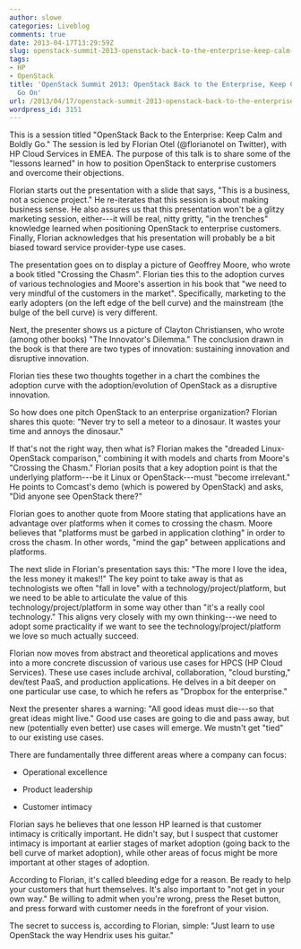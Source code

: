 ```yaml
---
author: slowe
categories: Liveblog
comments: true
date: 2013-04-17T13:29:59Z
slug: openstack-summit-2013-openstack-back-to-the-enterprise-keep-calm-and-boldly-go-on
tags:
- HP
- OpenStack
title: 'OpenStack Summit 2013: OpenStack Back to the Enterprise, Keep Calm and Boldly
  Go On'
url: /2013/04/17/openstack-summit-2013-openstack-back-to-the-enterprise-keep-calm-and-boldly-go-on/
wordpress_id: 3151
---
```


This is a session titled "OpenStack Back to the Enterprise: Keep Calm and Boldly Go." The session is led by Florian Otel (@florianotel on Twitter), with HP Cloud Services in EMEA. The purpose of this talk is to share some of the "lessons learned" in how to position OpenStack to enterprise customers and overcome their objections.

Florian starts out the presentation with a slide that says, "This is a business, not a science project." He re-iterates that this session is about making business sense. He also assures us that this presentation won't be a glitzy marketing session, either---it will be real, nitty gritty, "in the trenches" knowledge learned when positioning OpenStack to enterprise customers. Finally, Florian acknowledges that his presentation will probably be a bit biased toward service provider-type use cases.

The presentation goes on to display a picture of Geoffrey Moore, who wrote a book titled "Crossing the Chasm". Florian ties this to the adoption curves of various technologies and Moore's assertion in his book that "we need to very mindful of the customers in the market". Specifically, marketing to the early adopters (on the left edge of the bell curve) and the mainstream (the bulge of the bell curve) is very different.

Next, the presenter shows us a picture of Clayton Christiansen, who wrote (among other books) "The Innovator's Dilemma." The conclusion drawn in the book is that there are two types of innovation: sustaining innovation and disruptive innovation.

Florian ties these two thoughts together in a chart the combines the adoption curve with the adoption/evolution of OpenStack as a disruptive innovation.

So how does one pitch OpenStack to an enterprise organization? Florian shares this quote: "Never try to sell a meteor to a dinosaur. It wastes your time and annoys the dinosaur."

If that's not the right way, then what is? Florian makes the "dreaded Linux-OpenStack comparison," combining it with models and charts from Moore's "Crossing the Chasm." Florian posits that a key adoption point is that the underlying platform---be it Linux or OpenStack---must "become irrelevant." He points to Comcast's demo (which is powered by OpenStack) and asks, "Did anyone see OpenStack there?"

Florian goes to another quote from Moore stating that applications have an advantage over platforms when it comes to crossing the chasm. Moore believes that "platforms must be garbed in application clothing" in order to cross the chasm. In other words, "mind the gap" between applications and platforms.

The next slide in Florian's presentation says this: "The more I love the idea, the less money it makes!!" The key point to take away is that as technologists we often "fall in love" with a technology/project/platform, but we need to be able to articulate the value of this technology/project/platform in some way other than "it's a really cool technology." This aligns very closely with my own thinking---we need to adopt some practicality if we want to see the technology/project/platform we love so much actually succeed.

Florian now moves from abstract and theoretical applications and moves into a more concrete discussion of various use cases for HPCS (HP Cloud Services). These use cases include archival, collaboration, "cloud bursting," dev/test PaaS, and production applications. He delves in a bit deeper on one particular use case, to which he refers as "Dropbox for the enterprise."

Next the presenter shares a warning: "All good ideas must die---so that great ideas might live." Good use cases are going to die and pass away, but new (potentially even better) use cases will emerge. We mustn't get "tied" to our existing use cases.

There are fundamentally three different areas where a company can focus:

* Operational excellence

* Product leadership

* Customer intimacy

Florian says he believes that one lesson HP learned is that customer intimacy is critically important. He didn't say, but I suspect that customer intimacy is important at earlier stages of market adoption (going back to the bell curve of market adoption), while other areas of focus might be more important at other stages of adoption.

According to Florian, it's called bleeding edge for a reason. Be ready to help your customers that hurt themselves. It's also important to "not get in your own way." Be willing to admit when you're wrong, press the Reset button, and press forward with customer needs in the forefront of your vision.

The secret to success is, according to Florian, simple: "Just learn to use OpenStack the way Hendrix uses his guitar."
